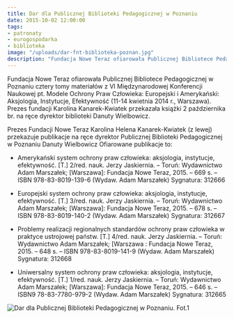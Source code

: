 ```yaml
---
title: Dar dla Publicznej Biblioteki Pedagogicznej w Poznaniu
date: 2015-10-02 12:00:00
tags:
- patronaty
- eurogospodarka
- biblioteka
image: "/uploads/dar-fnt-biblioteka-poznan.jpg"
description: "Fundacja Nowe Teraz ofiarowała Publicznej Bibliotece Pedagogicznej w Poznaniu cztery tomy materiałów z VI Międzynarodowej Konferencji Naukowej pt. Modele Ochrony Praw Człowieka."
---
```


Fundacja Nowe Teraz ofiarowała Publicznej Bibliotece Pedagogicznej w Poznaniu cztery tomy materiałów z VI Międzynarodowej Konferencji Naukowej pt. Modele Ochrony Praw Człowieka: Europejski i Amerykański: Aksjologia, Instytucje, Efektywność (11-14 kwietnia 2014 r., Warszawa). Prezes fundacji Karolina Kanarek-Kwiatek przekazała książki 2 października br. na ręce dyrektor biblioteki Danuty Wielbowicz.


Prezes Fundacji Nowe Teraz Karolina Helena Kanarek-Kwiatek (z lewej) przekazuje publikacje na ręce dyrektor Publicznej Biblioteki Pedagogicznej w Poznaniu Danuty Wielbowicz
Ofiarowane publikacje to:

- Amerykański system ochrony praw człowieka: aksjologia, instytucje, efektywność. [T.] 2/red. nauk. Jerzy Jaskiernia. – Toruń: Wydawnictwo Adam Marszałek; [Warszawa]: Fundacja Nowe Teraz, 2015. – 669 s. – ISBN 978-83-8019-139-6 (Wydaw. Adam Marszałek) Sygnatura: 312666

- Europejski system ochrony praw człowieka: aksjologia, instytucje, efektywność. [T.] 3/red. nauk. Jerzy Jaskiernia. – Toruń: Wydawnictwo Adam Marszałek; [Warszawa]: Fundacja Nowe Teraz, 2015. – 678 s. – ISBN 978-83-8019-140-2 (Wydaw. Adam Marszałek) Sygnatura: 312667

- Problemy realizacji regionalnych standardów ochrony praw człowieka w praktyce ustrojowej państw. [T.] 4/red. nauk. Jerzy Jaskiernia. – Toruń: Wydawnictwo Adam Marszałek; [Warszawa : Fundacja Nowe Teraz, 2015. – 648 s. – ISBN 978-83-8019-141-9 (Wydaw. Adam Marszałek) Sygnatura: 312668

- Uniwersalny system ochrony praw człowieka: aksjologia, instytucje, efektywność. [T.] 1/red. nauk. Jerzy Jaskiernia. – Toruń: Wydawnictwo Adam Marszałek; [Warszawa]: Fundacja Nowe Teraz, 2015. – 646 s. – ISBN9 78-83-7780-979-2 (Wydaw. Adam Marszałek) Sygnatura: 312665


![Dar dla Publicznej Biblioteki Pedagogicznej w Poznaniu. Fot.1](/uploads/podziekowania-biblioteka-poznan.jpg)


